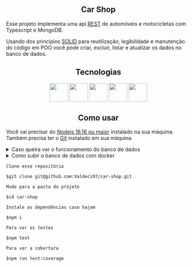 ## <div align="center">Car Shop</div>

Esse projeto implementa uma api [REST](https://www.redhat.com/pt-br/topics/api/what-is-a-rest-api) de automóveis e motocicletas com Typescript e MongoDB.

Usando dos princípios [SOLID](https://medium.com/desenvolvendo-com-paixao/o-que-%C3%A9-solid-o-guia-completo-para-voc%C3%AA-entender-os-5-princ%C3%ADpios-da-poo-2b937b3fc530) para reutilização, legibilidade e manutenção do código em POO você pode criar, excluir, listar e atualizar os dados no banco de dados.

## <div align="center">Tecnologias</div>

<div align="center">
  <img src="https://cdn.jsdelivr.net/gh/devicons/devicon/icons/typescript/typescript-original.svg" width="50px"  margin-left="5px"/>
  <img src="https://cdn.jsdelivr.net/gh/devicons/devicon/icons/mongodb/mongodb-original-wordmark.svg" width="50px" margin-left"5px" />
  <img src="https://cdn.jsdelivr.net/gh/devicons/devicon/icons/docker/docker-original-wordmark.svg" width="50px" margin-left="5px" />
  <img src="https://cdn.jsdelivr.net/gh/devicons/devicon/icons/mocha/mocha-plain.svg" width="50px" margin-left="5px" />
  <img src="https://cdn.jsdelivr.net/gh/devicons/devicon/icons/express/express-original-wordmark.svg" width="50px" margin-left="5px" />
</div>

##

## <div align="center">Como usar</div>

Você vai precisar do [Nodejs 16.16 ou maior](https://nodejs.org/en/) instalado na sua máquina.
Também precisa ter o [Git](https://git-scm.com/downloads) instalado em sua máquina.

<details>
  <summary>Caso queira ver o funcionamento do banco de dados</summary>
  
  - Você precisará do [MongoDB 4.4.15 ou maior](https://www.mongodb.com/try/download/community) e sugiro usar uma interface gráfica para acompanhar as mudanças das aplicação [MongoDB compass](https://www.mongodb.com/try/download/compass);
  - Ou ainda do [Docker](https://docs.docker.com/engine/install/) e [docker compose 1.29 ou maior](https://docs.docker.com/compose/install/).
  - Também vai precisar de uma aplicação que gerencie requisições HTTP sugiro [Insonmia](https://insomnia.rest/download) ou [Postman](https://www.postman.com/downloads/);
</details>

<details>
  <summary>Como subir o banco de dados com docker</summary>

  - Baixe a imagem do mongo:
  ```
  $docker pull mongo
  ```
  
  - Suba o container mongo:
  ```
  $docker run --name <nome-do-container> -p 27017:27017 -d mongo
  ```
  PS: substitua nome-do-container por qual nome você preferir
  
  - Veja se o container está rodando:
  ```
  $docker ps
  ```
  
  - Ao finalizar derrube o conatiner:
  ```
  $docker stop <nome-do-conatiner>
  ```
</details>

```
Clone esse repositório

$git clone git@github.com:Valdeci97/car-shop.git

Mude para a pasta do projeto

$cd car-shop

Instale as dependências caso hajam

$npm i

Para ver os testes

$npm test
  
Para ver a cobertura

$npm run test:coverage
```
